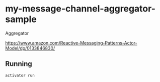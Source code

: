 # my-message-channel-aggregator-sample

Aggregator

https://www.amazon.com/Reactive-Messaging-Patterns-Actor-Model/dp/0133846830/

## Running

    activator run


